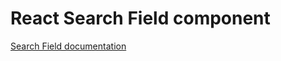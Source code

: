 # React Search Field component

[Search Field documentation](../../../css/src/components/search-field/README.md)
